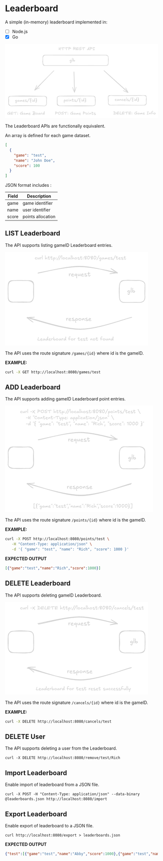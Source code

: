 # Leaderboard

A simple (in-memory) leaderboard implemented in:

- [ ] Node.js
- [x] Go

![API Architecture](https://github.com/rosera/quizzrr_leaderboard/blob/main/screenshots/glb-http-api.png "Architecture")

The Leaderboard APIs are functionally equivalent.

An array is defined for each game dataset.

```json
[
  {
    "game": "test",
    "name": "John Doe",
    "score": 100
  }
]
```

JSON format includes :

| Field | Description |
|-------|-------------|
| game  | game identifier |
| name  | user identifier |
| score | points allocation |


## LIST Leaderboard

The API supports listing gameID Leaderboard entries.

![List Leaderboard](https://github.com/rosera/quizzrr_leaderboard/blob/main/screenshots/glb-leaderboard-empty.png "View Leaderboard")

The API uses the route signature `/games/{id}` where id is the gameID.

__EXAMPLE:__
```bash
curl -X GET http://localhost:8080/games/test
```

## ADD Leaderboard

The API supports adding gameID Leaderboard point entries.

![Add Leaderboard](https://github.com/rosera/quizzrr_leaderboard/blob/main/screenshots/glb-leaderboard-add.png "Add to Leaderboard")

The API uses the route signature `/points/{id}` where id is the gameID.

__EXAMPLE:__
```bash
curl -X POST http://localhost:8080/points/test \
   -H "Content-Type: application/json" \
   -d '{ "game": "test", "name": "Rich", "score": 1000 }'
```

__EXPECTED OUTPUT__
```json
[{"game":"test","name":"Rich","score":1000}]
```

## DELETE Leaderboard

The API supports deleting gameID Leaderboard.

![Delete Leaderboard](https://github.com/rosera/quizzrr_leaderboard/blob/main/screenshots/glb-leaderboard-delete.png "Delete Leaderboard")

The API uses the route signature `/cancels/{id}` where id is the gameID.

__EXAMPLE:__
```bash
curl -X DELETE http://localhost:8080/cancels/test
```

## DELETE User

The API supports deleting a user from the Leaderboard.

```
curl -X DELETE http://localhost:8080/remove/test/Rich
```

## Import Leaderboard

Enable import of leaderboard from a JSON file.

```
curl -X POST -H "Content-Type: application/json" --data-binary @leaderboards.json http://localhost:8080/import
```


## Export Leaderboard

Enable export of leaderboard to a JSON file.

```
curl http://localhost:8080/export > leaderboards.json
```

__EXPECTED OUTPUT__
```json
{"test":[{"game":"test","name":"Abby","score":1000},{"game":"test","name":"Bobby","score":1000},{"game":"test","name":"Catherine","score":1000},{"game":"test","name":"Derick","score":1000},{"game":"test","name":"Ernest","score":1000},{"game":"test","name":"Fred","score":1000},{"game":"test","name":"Gisele","score":1000},{"game":"test","name":"Harold","score":1000},{"game":"test","name":"Ivonne","score":1000},{"game":"test","name":"Jack","score":1000},{"game":"test","name":"Kelly","score":1000}]
```
